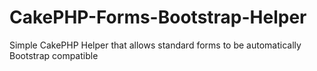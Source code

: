 CakePHP-Forms-Bootstrap-Helper
==============================

Simple CakePHP Helper that allows standard forms to be automatically Bootstrap compatible